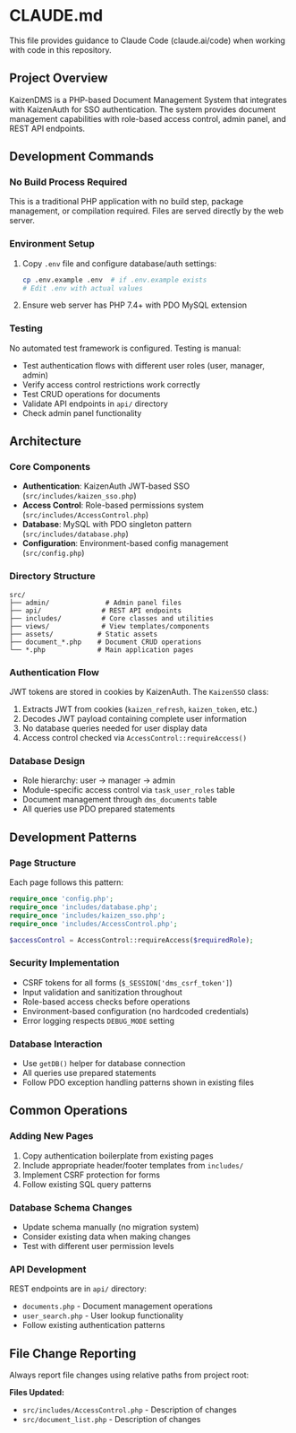 # CLAUDE.md

This file provides guidance to Claude Code (claude.ai/code) when working with code in this repository.

## Project Overview

KaizenDMS is a PHP-based Document Management System that integrates with KaizenAuth for SSO authentication. The system provides document management capabilities with role-based access control, admin panel, and REST API endpoints.

## Development Commands

### No Build Process Required
This is a traditional PHP application with no build step, package management, or compilation required. Files are served directly by the web server.

### Environment Setup
1. Copy `.env` file and configure database/auth settings:
   ```bash
   cp .env.example .env  # if .env.example exists
   # Edit .env with actual values
   ```

2. Ensure web server has PHP 7.4+ with PDO MySQL extension

### Testing
No automated test framework is configured. Testing is manual:
- Test authentication flows with different user roles (user, manager, admin)
- Verify access control restrictions work correctly
- Test CRUD operations for documents
- Validate API endpoints in `api/` directory
- Check admin panel functionality

## Architecture

### Core Components
- **Authentication**: KaizenAuth JWT-based SSO (`src/includes/kaizen_sso.php`)
- **Access Control**: Role-based permissions system (`src/includes/AccessControl.php`) 
- **Database**: MySQL with PDO singleton pattern (`src/includes/database.php`)
- **Configuration**: Environment-based config management (`src/config.php`)

### Directory Structure
```
src/
├── admin/              # Admin panel files  
├── api/               # REST API endpoints
├── includes/          # Core classes and utilities
├── views/             # View templates/components
├── assets/           # Static assets
├── document_*.php    # Document CRUD operations
└── *.php             # Main application pages
```

### Authentication Flow
JWT tokens are stored in cookies by KaizenAuth. The `KaizenSSO` class:
1. Extracts JWT from cookies (`kaizen_refresh`, `kaizen_token`, etc.)
2. Decodes JWT payload containing complete user information
3. No database queries needed for user display data
4. Access control checked via `AccessControl::requireAccess()`

### Database Design
- Role hierarchy: user → manager → admin
- Module-specific access control via `task_user_roles` table
- Document management through `dms_documents` table
- All queries use PDO prepared statements

## Development Patterns

### Page Structure
Each page follows this pattern:
```php
require_once 'config.php';
require_once 'includes/database.php'; 
require_once 'includes/kaizen_sso.php';
require_once 'includes/AccessControl.php';

$accessControl = AccessControl::requireAccess($requiredRole);
```

### Security Implementation
- CSRF tokens for all forms (`$_SESSION['dms_csrf_token']`)
- Input validation and sanitization throughout
- Role-based access checks before operations
- Environment-based configuration (no hardcoded credentials)
- Error logging respects `DEBUG_MODE` setting

### Database Interaction
- Use `getDB()` helper for database connection
- All queries use prepared statements
- Follow PDO exception handling patterns shown in existing files

## Common Operations

### Adding New Pages
1. Copy authentication boilerplate from existing pages
2. Include appropriate header/footer templates from `includes/`
3. Implement CSRF protection for forms
4. Follow existing SQL query patterns

### Database Schema Changes  
- Update schema manually (no migration system)
- Consider existing data when making changes
- Test with different user permission levels

### API Development
REST endpoints are in `api/` directory:
- `documents.php` - Document management operations
- `user_search.php` - User lookup functionality
- Follow existing authentication patterns

## File Change Reporting
Always report file changes using relative paths from project root:

**Files Updated:**
- `src/includes/AccessControl.php` - Description of changes
- `src/document_list.php` - Description of changes